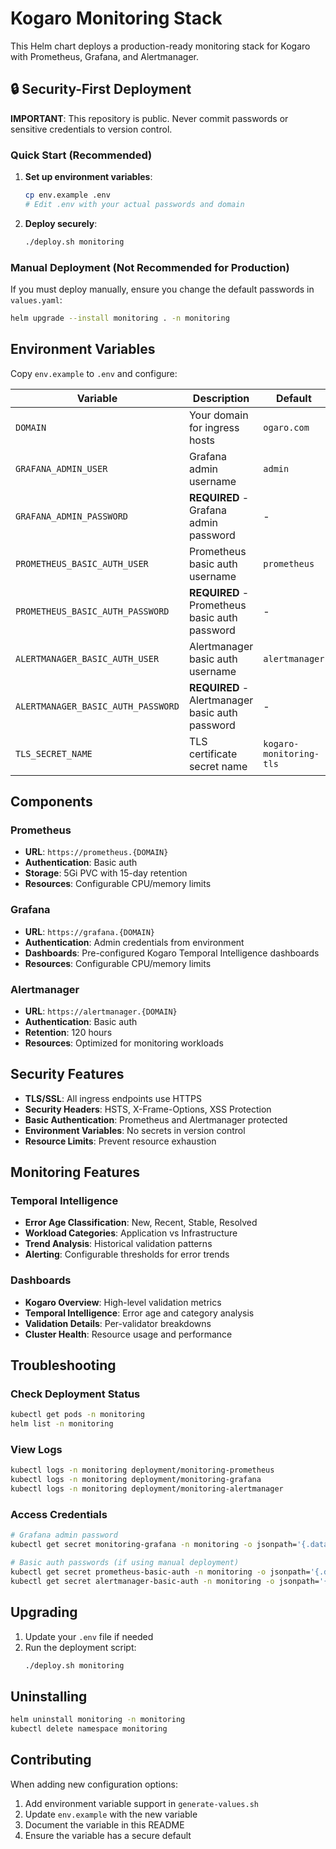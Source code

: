 # Kogaro Monitoring Stack

This Helm chart deploys a production-ready monitoring stack for Kogaro with Prometheus, Grafana, and Alertmanager.

## 🔒 Security-First Deployment

**IMPORTANT**: This repository is public. Never commit passwords or sensitive credentials to version control.

### Quick Start (Recommended)

1. **Set up environment variables**:
   ```bash
   cp env.example .env
   # Edit .env with your actual passwords and domain
   ```

2. **Deploy securely**:
   ```bash
   ./deploy.sh monitoring
   ```

### Manual Deployment (Not Recommended for Production)

If you must deploy manually, ensure you change the default passwords in `values.yaml`:

```bash
helm upgrade --install monitoring . -n monitoring
```

## Environment Variables

Copy `env.example` to `.env` and configure:

| Variable | Description | Default |
|----------|-------------|---------|
| `DOMAIN` | Your domain for ingress hosts | `ogaro.com` |
| `GRAFANA_ADMIN_USER` | Grafana admin username | `admin` |
| `GRAFANA_ADMIN_PASSWORD` | **REQUIRED** - Grafana admin password | - |
| `PROMETHEUS_BASIC_AUTH_USER` | Prometheus basic auth username | `prometheus` |
| `PROMETHEUS_BASIC_AUTH_PASSWORD` | **REQUIRED** - Prometheus basic auth password | - |
| `ALERTMANAGER_BASIC_AUTH_USER` | Alertmanager basic auth username | `alertmanager` |
| `ALERTMANAGER_BASIC_AUTH_PASSWORD` | **REQUIRED** - Alertmanager basic auth password | - |
| `TLS_SECRET_NAME` | TLS certificate secret name | `kogaro-monitoring-tls` |

## Components

### Prometheus
- **URL**: `https://prometheus.{DOMAIN}`
- **Authentication**: Basic auth
- **Storage**: 5Gi PVC with 15-day retention
- **Resources**: Configurable CPU/memory limits

### Grafana
- **URL**: `https://grafana.{DOMAIN}`
- **Authentication**: Admin credentials from environment
- **Dashboards**: Pre-configured Kogaro Temporal Intelligence dashboards
- **Resources**: Configurable CPU/memory limits

### Alertmanager
- **URL**: `https://alertmanager.{DOMAIN}`
- **Authentication**: Basic auth
- **Retention**: 120 hours
- **Resources**: Optimized for monitoring workloads

## Security Features

- **TLS/SSL**: All ingress endpoints use HTTPS
- **Security Headers**: HSTS, X-Frame-Options, XSS Protection
- **Basic Authentication**: Prometheus and Alertmanager protected
- **Environment Variables**: No secrets in version control
- **Resource Limits**: Prevent resource exhaustion

## Monitoring Features

### Temporal Intelligence
- **Error Age Classification**: New, Recent, Stable, Resolved
- **Workload Categories**: Application vs Infrastructure
- **Trend Analysis**: Historical validation patterns
- **Alerting**: Configurable thresholds for error trends

### Dashboards
- **Kogaro Overview**: High-level validation metrics
- **Temporal Intelligence**: Error age and category analysis
- **Validation Details**: Per-validator breakdowns
- **Cluster Health**: Resource usage and performance

## Troubleshooting

### Check Deployment Status
```bash
kubectl get pods -n monitoring
helm list -n monitoring
```

### View Logs
```bash
kubectl logs -n monitoring deployment/monitoring-prometheus
kubectl logs -n monitoring deployment/monitoring-grafana
kubectl logs -n monitoring deployment/monitoring-alertmanager
```

### Access Credentials
```bash
# Grafana admin password
kubectl get secret monitoring-grafana -n monitoring -o jsonpath='{.data.admin-password}' | base64 -d

# Basic auth passwords (if using manual deployment)
kubectl get secret prometheus-basic-auth -n monitoring -o jsonpath='{.data.auth}' | base64 -d
kubectl get secret alertmanager-basic-auth -n monitoring -o jsonpath='{.data.auth}' | base64 -d
```

## Upgrading

1. Update your `.env` file if needed
2. Run the deployment script:
   ```bash
   ./deploy.sh monitoring
   ```

## Uninstalling

```bash
helm uninstall monitoring -n monitoring
kubectl delete namespace monitoring
```

## Contributing

When adding new configuration options:
1. Add environment variable support in `generate-values.sh`
2. Update `env.example` with the new variable
3. Document the variable in this README
4. Ensure the variable has a secure default